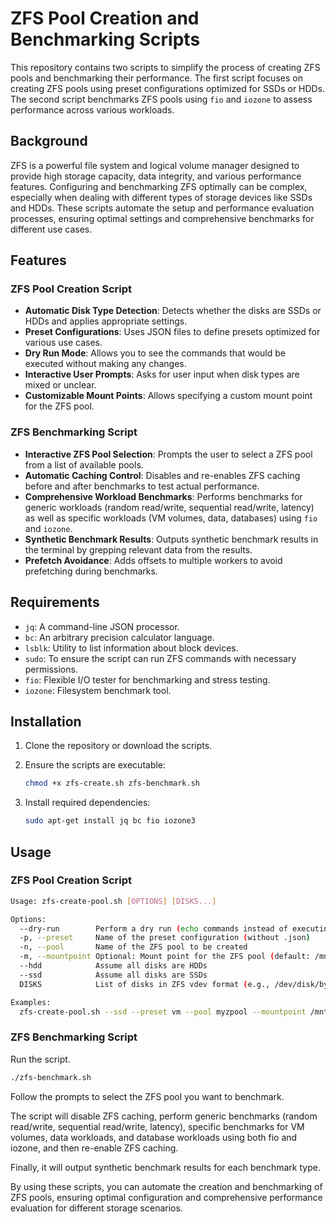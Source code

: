 # ZFS Pool Creation and Benchmarking Scripts

This repository contains two scripts to simplify the process of creating ZFS pools and benchmarking their performance. The first script focuses on creating ZFS pools using preset configurations optimized for SSDs or HDDs. The second script benchmarks ZFS pools using `fio` and `iozone` to assess performance across various workloads.

## Background

ZFS is a powerful file system and logical volume manager designed to provide high storage capacity, data integrity, and various performance features. Configuring and benchmarking ZFS optimally can be complex, especially when dealing with different types of storage devices like SSDs and HDDs. These scripts automate the setup and performance evaluation processes, ensuring optimal settings and comprehensive benchmarks for different use cases.

## Features

### ZFS Pool Creation Script

- **Automatic Disk Type Detection**: Detects whether the disks are SSDs or HDDs and applies appropriate settings.
- **Preset Configurations**: Uses JSON files to define presets optimized for various use cases.
- **Dry Run Mode**: Allows you to see the commands that would be executed without making any changes.
- **Interactive User Prompts**: Asks for user input when disk types are mixed or unclear.
- **Customizable Mount Points**: Allows specifying a custom mount point for the ZFS pool.

### ZFS Benchmarking Script

- **Interactive ZFS Pool Selection**: Prompts the user to select a ZFS pool from a list of available pools.
- **Automatic Caching Control**: Disables and re-enables ZFS caching before and after benchmarks to test actual performance.
- **Comprehensive Workload Benchmarks**: Performs benchmarks for generic workloads (random read/write, sequential read/write, latency) as well as specific workloads (VM volumes, data, databases) using `fio` and `iozone`.
- **Synthetic Benchmark Results**: Outputs synthetic benchmark results in the terminal by grepping relevant data from the results.
- **Prefetch Avoidance**: Adds offsets to multiple workers to avoid prefetching during benchmarks.

## Requirements

- `jq`: A command-line JSON processor.
- `bc`: An arbitrary precision calculator language.
- `lsblk`: Utility to list information about block devices.
- `sudo`: To ensure the script can run ZFS commands with necessary permissions.
- `fio`: Flexible I/O tester for benchmarking and stress testing.
- `iozone`: Filesystem benchmark tool.

## Installation

1. Clone the repository or download the scripts.
2. Ensure the scripts are executable:

   ```bash
   chmod +x zfs-create.sh zfs-benchmark.sh
   ```

3. Install required dependencies:

    ```bash
    sudo apt-get install jq bc fio iozone3
    ```

## Usage

### ZFS Pool Creation Script
```bash
Usage: zfs-create-pool.sh [OPTIONS] [DISKS...]

Options:
  --dry-run        Perform a dry run (echo commands instead of executing them)
  -p, --preset     Name of the preset configuration (without .json)
  -n, --pool       Name of the ZFS pool to be created
  -m, --mountpoint Optional: Mount point for the ZFS pool (default: /mnt/zpool)
  --hdd            Assume all disks are HDDs
  --ssd            Assume all disks are SSDs
  DISKS            List of disks in ZFS vdev format (e.g., /dev/disk/by-id/...)

Examples:
  zfs-create-pool.sh --ssd --preset vm --pool myzpool --mountpoint /mnt/zpool
```

### ZFS Benchmarking Script
Run the script.

```bash
./zfs-benchmark.sh
```

Follow the prompts to select the ZFS pool you want to benchmark.

The script will disable ZFS caching, perform generic benchmarks (random read/write, sequential read/write, latency), specific benchmarks for VM volumes, data workloads, and database workloads using both fio and iozone, and then re-enable ZFS caching.

Finally, it will output synthetic benchmark results for each benchmark type.

By using these scripts, you can automate the creation and benchmarking of ZFS pools, ensuring optimal configuration and comprehensive performance evaluation for different storage scenarios.